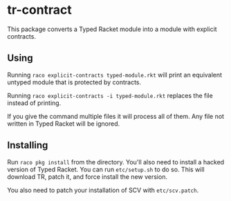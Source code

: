 # tr-contract

This package converts a Typed Racket module into a module with explicit contracts.

## Using

Running `raco explicit-contracts typed-module.rkt` will print an equivalent untyped module that is protected by contracts.

Running `raco explicit-contracts -i typed-module.rkt` replaces the file instead of printing.

If you give the command multiple files it will process all of them. Any file not written in Typed Racket will be ignored.

## Installing

Run `raco pkg install` from the directory. You'll also need to install a hacked version of Typed Racket. You can run `etc/setup.sh` to do so. This will download TR, patch it, and force install the new version.

You also need to patch your installation of SCV with `etc/scv.patch`.

